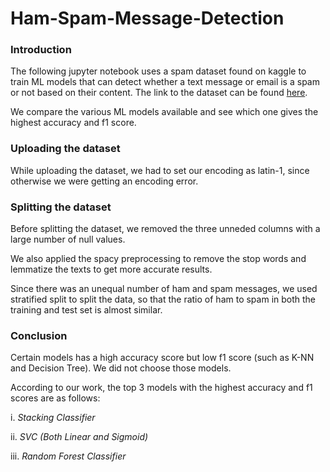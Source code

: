 # Ham-Spam-Message-Detection

### Introduction 

The following jupyter notebook uses a spam dataset found on kaggle to train ML models that can detect whether a text message or email is a spam or not based on their content.
The link to the dataset can be found [here](https://www.kaggle.com/datasets/uciml/sms-spam-collection-dataset).

We compare the various ML models available and see which one gives the highest accuracy and f1 score. 

### Uploading the dataset

While uploading the dataset, we had to set our encoding as latin-1, since otherwise we were getting an encoding error.

### Splitting the dataset

Before splitting the dataset, we removed the three unneded columns with a large number of null values.

We also applied the spacy preprocessing to remove the stop words and lemmatize the texts to get more accurate results.

Since there was an unequal number of ham and spam messages, we used stratified split to split the data, so that the ratio of ham to spam in both the training and test set is almost similar.

### Conclusion

Certain models has a high accuracy score but low f1 score (such as K-NN and Decision Tree). We did not choose those models.

According to our work, the top 3 models with the highest accuracy and f1 scores are as follows:

i. *Stacking Classifier*

ii. *SVC (Both Linear and Sigmoid)*

iii. *Random Forest Classifier*


